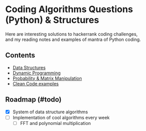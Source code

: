 # Coding Algorithms Questions (Python) & Structures
Here are interesting solutions to hackerrank coding challenges,  
and my reading notes and examples of mantra of Python coding.


## Contents
- [Data Structures](data_structure/)
- [Dynamic Programming](dynamic_programming/)
- [Probability & Matrix Manipulation](math)
- [Clean Code examples](clean_code_examples/)


## Roadmap (#todo)

- [x] System of data structure algorithms
- [ ] Implementation of cool algorithms every week
  - [ ] FFT and polynomial multiplication